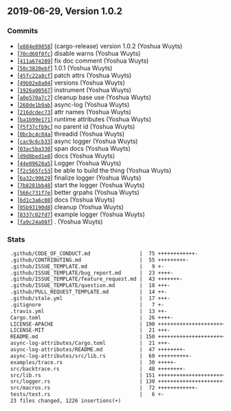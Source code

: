 ## 2019-06-29, Version 1.0.2
### Commits
- [[`e884e89858`](https://github.com/rustasync/async-log/commit/e884e8985827d555a4ac8281c0bc316670d182c3)] (cargo-release) version 1.0.2 (Yoshua Wuyts)
- [[`70cd60f0fc`](https://github.com/rustasync/async-log/commit/70cd60f0fcfb2afcbce59754b76c000ccbb73511)] disable warns (Yoshua Wuyts)
- [[`411a674289`](https://github.com/rustasync/async-log/commit/411a674289c7918fde6aeaa824c89ab049837eaa)] fix doc comment (Yoshua Wuyts)
- [[`50c3820ebf`](https://github.com/rustasync/async-log/commit/50c3820ebf49492a5378b324af8ebe70e5ffca7b)] 1.0.1 (Yoshua Wuyts)
- [[`45fc22a8cf`](https://github.com/rustasync/async-log/commit/45fc22a8cffce019ba12f514b9a75e233992d4d4)] patch attrs (Yoshua Wuyts)
- [[`49b02e8a04`](https://github.com/rustasync/async-log/commit/49b02e8a0490e2c2f206ff8b8fef0570f441a571)] versions (Yoshua Wuyts)
- [[`1926a00567`](https://github.com/rustasync/async-log/commit/1926a005670ca365abc987f0956c932ba820ec75)] instrument (Yoshua Wuyts)
- [[`a0e570a7c7`](https://github.com/rustasync/async-log/commit/a0e570a7c79493836b1e814e691f8e262e04e1bb)] cleanup base use (Yoshua Wuyts)
- [[`268de1b9ab`](https://github.com/rustasync/async-log/commit/268de1b9ab16c63e1b8358f20d86fe78dd0f9520)] async-log (Yoshua Wuyts)
- [[`216dcdec73`](https://github.com/rustasync/async-log/commit/216dcdec73da98044daa76ee429512655e2e8c05)] attr names (Yoshua Wuyts)
- [[`ba1b99e171`](https://github.com/rustasync/async-log/commit/ba1b99e1710ddb3be3f9e83ba1fa803a00579abc)] runtime attributes (Yoshua Wuyts)
- [[`f5f37cfb9c`](https://github.com/rustasync/async-log/commit/f5f37cfb9caa81128c44cc7cd4836737e5f69392)] no parent id (Yoshua Wuyts)
- [[`0bcbc4c04a`](https://github.com/rustasync/async-log/commit/0bcbc4c04a66d10afc0e953733dd0e16504e48fd)] threadid (Yoshua Wuyts)
- [[`cac9c6cb33`](https://github.com/rustasync/async-log/commit/cac9c6cb332dde522bf1d6376c555e14fe997391)] async logger (Yoshua Wuyts)
- [[`03ac5ba330`](https://github.com/rustasync/async-log/commit/03ac5ba3303126e3ab7b9c7cc099f3e2cc8dd3ea)] span docs (Yoshua Wuyts)
- [[`d9d8bed1e8`](https://github.com/rustasync/async-log/commit/d9d8bed1e82448491186cdc2e508d2ea3176c178)] docs (Yoshua Wuyts)
- [[`44e09628a5`](https://github.com/rustasync/async-log/commit/44e09628a50cdb724f108f4334b11f3e685d6d3e)] Logger (Yoshua Wuyts)
- [[`f2c565fc53`](https://github.com/rustasync/async-log/commit/f2c565fc5301279dae39349fb321ae0a0381916b)] be able to build the thing (Yoshua Wuyts)
- [[`6a32c99629`](https://github.com/rustasync/async-log/commit/6a32c9962944bc97d2c9625885561228745d882f)] finalize logger (Yoshua Wuyts)
- [[`7b8281bb48`](https://github.com/rustasync/async-log/commit/7b8281bb48b7b073baaff3005a664351ca4d33be)] start the logger (Yoshua Wuyts)
- [[`566c731f7e`](https://github.com/rustasync/async-log/commit/566c731f7e4cca2c8e6348313e1ce3d232417c39)] better grpahs (Yoshua Wuyts)
- [[`6d1c3a6c08`](https://github.com/rustasync/async-log/commit/6d1c3a6c087054908b849d6156017185309cb5d7)] docs (Yoshua Wuyts)
- [[`05b93190d8`](https://github.com/rustasync/async-log/commit/05b93190d8d3eab18fc299589f0bc4a395bfe3cd)] cleanup (Yoshua Wuyts)
- [[`8337c02fd7`](https://github.com/rustasync/async-log/commit/8337c02fd724cfb51e69e16ac868401f4ef0ca6c)] example logger (Yoshua Wuyts)
- [[`fa9c24a08f`](https://github.com/rustasync/async-log/commit/fa9c24a08f0c781932cd9363a1923719e429b63a)] . (Yoshua Wuyts)

### Stats
```diff
 .github/CODE_OF_CONDUCT.md                |  75 ++++++++++++-
 .github/CONTRIBUTING.md                   |  55 +++++++++-
 .github/ISSUE_TEMPLATE.md                 |   9 +-
 .github/ISSUE_TEMPLATE/bug_report.md      |  23 ++++-
 .github/ISSUE_TEMPLATE/feature_request.md |  43 +++++++-
 .github/ISSUE_TEMPLATE/question.md        |  18 +++-
 .github/PULL_REQUEST_TEMPLATE.md          |  14 ++-
 .github/stale.yml                         |  17 +++-
 .gitignore                                |   7 +-
 .travis.yml                               |  13 ++-
 Cargo.toml                                |  26 ++++-
 LICENSE-APACHE                            | 190 +++++++++++++++++++++++++++++++-
 LICENSE-MIT                               |  21 +++-
 README.md                                 | 150 ++++++++++++++++++++++++-
 async-log-attributes/Cargo.toml           |  21 +++-
 async-log-attributes/README.md            |  47 ++++++++-
 async-log-attributes/src/lib.rs           |  60 ++++++++++-
 examples/trace.rs                         |  30 +++++-
 src/backtrace.rs                          |  48 ++++++++-
 src/lib.rs                                | 151 +++++++++++++++++++++++++-
 src/logger.rs                             | 130 +++++++++++++++++++++-
 src/macros.rs                             |  72 ++++++++++++-
 tests/test.rs                             |   6 +-
 23 files changed, 1226 insertions(+)
```


